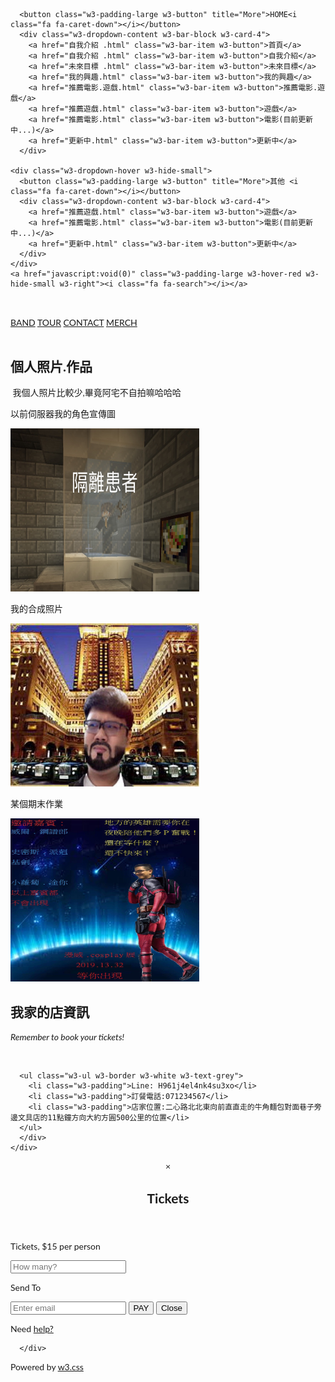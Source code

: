<!DOCTYPE html>
<html lang="en">
<title>W3.CSS Template</title>
<meta charset="UTF-8">
<meta name="viewport" content="width=device-width, initial-scale=1">
<link rel="stylesheet" href="https://www.w3schools.com/w3css/4/w3.css">
<link rel="stylesheet" href="https://fonts.googleapis.com/css?family=Lato">
<link rel="stylesheet" href="https://cdnjs.cloudflare.com/ajax/libs/font-awesome/4.7.0/css/font-awesome.min.css">
<style>
body {font-family: "Lato", sans-serif}
.mySlides {display: none}
</style>
<body>

<!-- Navbar -->
<div class="w3-top">
  <div class="w3-bar w3-black w3-card">
    <a class="w3-bar-item w3-button w3-padding-large w3-hide-medium w3-hide-large w3-right" href="javascript:void(0)" onclick="myFunction()" title="Toggle Navigation Menu"><i class="fa fa-bars"></i></a>

      <button class="w3-padding-large w3-button" title="More">HOME<i class="fa fa-caret-down"></i></button>     
      <div class="w3-dropdown-content w3-bar-block w3-card-4">
        <a href="自我介紹 .html" class="w3-bar-item w3-button">首頁</a>
        <a href="自我介紹 .html" class="w3-bar-item w3-button">自我介紹</a>
        <a href="未來目標 .html" class="w3-bar-item w3-button">未來目標</a>
        <a href="我的興趣.html" class="w3-bar-item w3-button">我的興趣</a>
        <a href="推薦電影.遊戲.html" class="w3-bar-item w3-button">推薦電影.遊戲</a>
        <a href="推薦遊戲.html" class="w3-bar-item w3-button">遊戲</a>
        <a href="推薦電影.html" class="w3-bar-item w3-button">電影(目前更新中...)</a>
        <a href="更新中.html" class="w3-bar-item w3-button">更新中</a>
      </div>

    <div class="w3-dropdown-hover w3-hide-small">
      <button class="w3-padding-large w3-button" title="More">其他 <i class="fa fa-caret-down"></i></button>     
      <div class="w3-dropdown-content w3-bar-block w3-card-4">
        <a href="推薦遊戲.html" class="w3-bar-item w3-button">遊戲</a>
        <a href="推薦電影.html" class="w3-bar-item w3-button">電影(目前更新中...)</a>
        <a href="更新中.html" class="w3-bar-item w3-button">更新中</a>
      </div>
    </div>
    <a href="javascript:void(0)" class="w3-padding-large w3-hover-red w3-hide-small w3-right"><i class="fa fa-search"></i></a>
  </div>
</div>

<!-- Navbar on small screens (remove the onclick attribute if you want the navbar to always show on top of the content when clicking on the links) -->
<div id="navDemo" class="w3-bar-block w3-black w3-hide w3-hide-large w3-hide-medium w3-top" style="margin-top:46px">
  <a href="#band" class="w3-bar-item w3-button w3-padding-large" onclick="myFunction()">BAND</a>
  <a href="#tour" class="w3-bar-item w3-button w3-padding-large" onclick="myFunction()">TOUR</a>
  <a href="#contact" class="w3-bar-item w3-button w3-padding-large" onclick="myFunction()">CONTACT</a>
  <a href="#" class="w3-bar-item w3-button w3-padding-large" onclick="myFunction()">MERCH</a>
</div>

<!-- Page content -->
<div class="w3-content" style="max-width:2000px;margin-top:46px">

  <!-- Automatic Slideshow Images -->
  <div class="mySlides w3-display-container w3-center">
    <div class="w3-display-bottommiddle w3-container w3-text-white w3-padding-32 w3-hide-small">
      <h3>Los Angeles</h3>
      <p><b>We had the best time playing at Venice Beach!</b></p>   
    </div>
  </div>
  <div class="mySlides w3-display-container w3-center">
    <div class="w3-display-bottommiddle w3-container w3-text-white w3-padding-32 w3-hide-small">
      <h3>New York</h3>
      <p><b>The atmosphere in New York is lorem ipsum.</b></p>    
    </div>
  </div>
  <div class="mySlides w3-display-container w3-center">
    <div class="w3-display-bottommiddle w3-container w3-text-white w3-padding-32 w3-hide-small">
      <h3>Chicago</h3>
      <p><b>Thank you, Chicago - A night we won't forget.</b></p>    
    </div>
  </div>

  <!-- The Band Section -->
  <div class="w3-container w3-content w3-center w3-padding-64" style="max-width:800px" id="band">
    <h2 class="w3-wide">個人照片.作品&nbsp;</h2>
<p>&nbsp;我個人照片比較少,畢竟阿宅不自拍嘛哈哈哈</p>
	  <div class="w3-black">
    <div class="w3-container w3-content w3-topbar" style="max-width:400px">
	  </div>
	  </div>
    <div class="w3-row w3-padding-32">
      <div class="w3-third">
        <p>以前伺服器我的角色宣傳圖</p>
        <img src="IMG_1045.JPG" alt="Random Name" width="295" height="261" class="w3-round w3-margin-bottom" style="width:60%">
      </div>
      <div class="w3-third">
        <p>我的合成照片&nbsp;</p>
        <img src="S__6299662.jpg" alt="Random Name" width="295" height="261" class="w3-round w3-margin-bottom" style="width:60%">
      </div>
      <div class="w3-third">
        <p>某個期末作業</p>
        <img src="S__6299661.jpg" alt="Random Name" width="295" height="261" class="w3-round" style="width:60%">
      </div>
    </div>
  </div>
  <!-- The Tour Section -->
  <div class="w3-black" id="tour">
    <div class="w3-container w3-content w3-padding-64" style="max-width:800px">
      <h2 class="w3-wide w3-center">我家的店資訊</h2>
      <p class="w3-opacity w3-center"><i>Remember to book your tickets!</i></p><br>

      <ul class="w3-ul w3-border w3-white w3-text-grey">
        <li class="w3-padding">Line: H961j4el4nk4su3xo</li>
        <li class="w3-padding">訂餐電話:071234567</li>
        <li class="w3-padding">店家位置:二心路北北東向前直直走的牛角麵包對面巷子旁邊文具店的11點鐘方向大約方圓500公里的位置</li>
      </ul>
	  </div>
	</div>
		
  <!-- Ticket Modal -->
  <div id="ticketModal" class="w3-modal">
    <div class="w3-modal-content w3-animate-top w3-card-4">
      <header class="w3-container w3-teal w3-center w3-padding-32"> 
        <span onclick="document.getElementById('ticketModal').style.display='none'" 
       class="w3-button w3-teal w3-xlarge w3-display-topright">×</span>
        <h2 class="w3-wide"><i class="fa fa-suitcase w3-margin-right"></i>Tickets</h2>
      </header>
      <div class="w3-container">
        <p><label><i class="fa fa-shopping-cart"></i> Tickets, $15 per person</label></p>
        <input class="w3-input w3-border" type="text" placeholder="How many?">
        <p><label><i class="fa fa-user"></i> Send To</label></p>
        <input class="w3-input w3-border" type="text" placeholder="Enter email">
        <button class="w3-button w3-block w3-teal w3-padding-16 w3-section w3-right">PAY <i class="fa fa-check"></i></button>
        <button class="w3-button w3-red w3-section" onclick="document.getElementById('ticketModal').style.display='none'">Close <i class="fa fa-remove"></i></button>
        <p class="w3-right">Need <a href="#" class="w3-text-blue">help?</a></p>
      </div>
    </div>
  </div>

  <!-- The Contact Section -->

      </div>


  
<!-- End Page Content -->


<!-- Image of location/map -->
<!-- Footer -->
<footer class="w3-container w3-padding-64 w3-center w3-opacity w3-light-grey w3-xlarge">
  <i class="fa fa-facebook-official w3-hover-opacity"></i>
  <i class="fa fa-instagram w3-hover-opacity"></i>
  <i class="fa fa-snapchat w3-hover-opacity"></i>
  <i class="fa fa-pinterest-p w3-hover-opacity"></i>
  <i class="fa fa-twitter w3-hover-opacity"></i>
  <i class="fa fa-linkedin w3-hover-opacity"></i>
  <p class="w3-medium">Powered by <a href="https://www.w3schools.com/w3css/default.asp" target="_blank">w3.css</a></p>
</footer>
